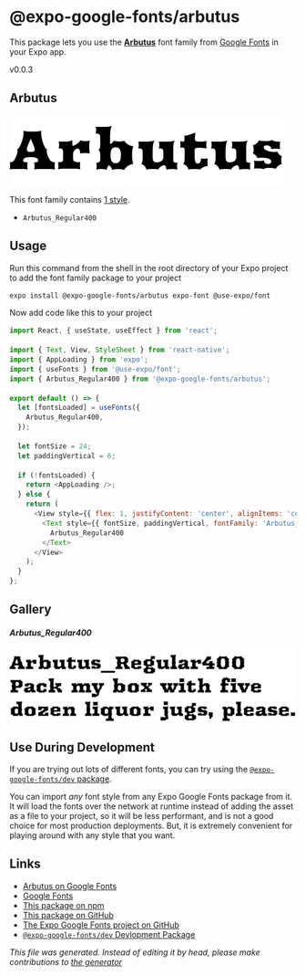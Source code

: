 # @expo-google-fonts/arbutus

This package lets you use the [**Arbutus**](https://fonts.google.com/specimen/Arbutus) font family from [Google Fonts](https://fonts.google.com/) in your Expo app.

v0.0.3

## Arbutus

![Arbutus](./font-family.png)

This font family contains [1 style](#gallery).

- `Arbutus_Regular400`

## Usage

Run this command from the shell in the root directory of your Expo project to add the font family package to your project
```sh
expo install @expo-google-fonts/arbutus expo-font @use-expo/font
```

Now add code like this to your project
```js
import React, { useState, useEffect } from 'react';

import { Text, View, StyleSheet } from 'react-native';
import { AppLoading } from 'expo';
import { useFonts } from '@use-expo/font';
import { Arbutus_Regular400 } from '@expo-google-fonts/arbutus';

export default () => {
  let [fontsLoaded] = useFonts({
    Arbutus_Regular400,
  });

  let fontSize = 24;
  let paddingVertical = 6;

  if (!fontsLoaded) {
    return <AppLoading />;
  } else {
    return (
      <View style={{ flex: 1, justifyContent: 'center', alignItems: 'center' }}>
        <Text style={{ fontSize, paddingVertical, fontFamily: 'Arbutus_Regular400' }}>
          Arbutus_Regular400
        </Text>
      </View>
    );
  }
};

```

## Gallery

##### Arbutus_Regular400
![Arbutus_Regular400](./d1484fe1dd2948c05f4d1ab7f6acbbc88d4acea2e32880263ec8f991cba4905f.ttf.png)


## Use During Development

If you are trying out lots of different fonts, you can try using the [`@expo-google-fonts/dev` package](https://www.npmjs.com/package/@expo-google-fonts/dev).

You can import *any* font style from any Expo Google Fonts package from it. It will load the fonts
over the network at runtime instead of adding the asset as a file to your project, so it will be 
less performant, and is not a good choice for most production deployments. But, it is extremely convenient
for playing around with any style that you want.

## Links

- [Arbutus on Google Fonts](https://fonts.google.com/specimen/Arbutus)
- [Google Fonts](https://fonts.google.com/)
- [This package on npm](https://www.npmjs.com/package/@expo-google-fonts/arbutus)
- [This package on GitHub](https://github.com/expo/google-fonts/tree/master/font-packages/arbutus)
- [The Expo Google Fonts project on GitHub](https://github.com/expo/google-fonts)
- [`@expo-google-fonts/dev` Devlopment Package](https://github.com/expo/google-fonts/tree/master/font-packages/dev)


*This file was generated. Instead of editing it by head, please make contributions to [the generator](https://github.com/expo/google-fonts/tree/master/packages/generator)*
